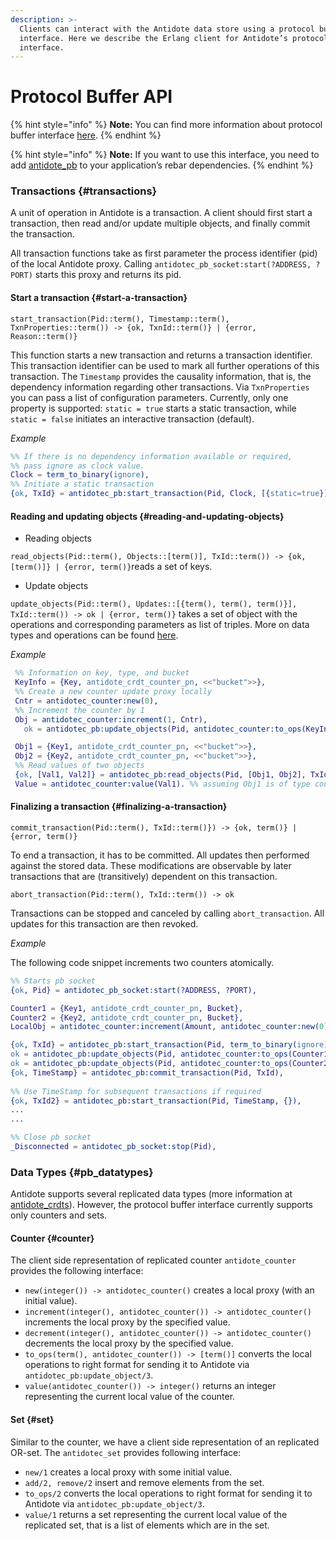 ```yaml
---
description: >-
  Clients can interact with the Antidote data store using a protocol buffer
  interface. Here we describe the Erlang client for Antidote’s protocol buffer
  interface.
---
```


# Protocol Buffer API

{% hint style="info" %}
**Note:** You can find more information about protocol buffer interface [here](https://developers.google.com/protocol-buffers/).
{% endhint %}

{% hint style="info" %}
**Note:** If you want to use this interface, you need to add [antidote\_pb](https://github.com/SyncFree/antidote_pb) to your application’s rebar dependencies.
{% endhint %}

### Transactions {#transactions}

A unit of operation in Antidote is a transaction. A client should first start a transaction, then read and/or update multiple objects, and finally commit the transaction.

All transaction functions take as first parameter the process identifier \(pid\) of the local Antidote proxy. Calling `antidotec_pb_socket:start(?ADDRESS, ?PORT)` starts this proxy and returns its pid.

#### Start a transaction {#start-a-transaction}

`start_transaction(Pid::term(), Timestamp::term(), TxnProperties::term()) -> {ok, TxnId::term()} | {error, Reason::term()}`

This function starts a new transaction and returns a transaction identifier. This transaction identifier can be used to mark all further operations of this transaction. The `Timestamp` provides the causality information, that is, the dependency information regarding other transactions. Via `TxnProperties` you can pass a list of configuration parameters. Currently, only one property is supported: `static = true` starts a static transaction, while `static = false` initiates an interactive transaction \(default\).

_Example_

```erlang
%% If there is no dependency information available or required, 
%% pass ignore as clock value.
Clock = term_to_binary(ignore),
%% Initiate a static transaction
{ok, TxId} = antidotec_pb:start_transaction(Pid, Clock, [{static=true}]). 
```

#### Reading and updating objects {#reading-and-updating-objects}

* Reading objects

`read_objects(Pid::term(), Objects::[term()], TxId::term()) -> {ok, [term()]} | {error, term()}`reads a set of keys.

* Update objects

`update_objects(Pid::term(), Updates::[{term(), term(), term()}], TxId::term()) -> ok | {error, term()}` takes a set of object with the operations and corresponding parameters as list of triples. More on data types and operations can be found [here](https://antidotedb.gitbook.io/documentation/api/protocol-buffer-api#pb_datatypes).

_Example_

```erlang
 %% Information on key, type, and bucket
 KeyInfo = {Key, antidote_crdt_counter_pn, <<"bucket">>},
 %% Create a new counter update proxy locally
 Cntr = antidotec_counter:new(0),
 %% Increment the counter by 1
 Obj = antidotec_counter:increment(1, Cntr),
   ok = antidotec_pb:update_objects(Pid, antidotec_counter:to_ops(KeyInfor, Obj), TxId).

 Obj1 = {Key1, antidote_crdt_counter_pn, <<"bucket">>},
 Obj2 = {Key2, antidote_crdt_counter_pn, <<"bucket">>},
 %% Read values of two objects
 {ok, [Val1, Val2]} = antidotec_pb:read_objects(Pid, [Obj1, Obj2], TxId),
 Value = antidotec_counter:value(Val1). %% assuming Obj1 is of type counter
```

#### Finalizing a transaction {#finalizing-a-transaction}

`commit_transaction(Pid::term(), TxId::term()}) -> {ok, term()} | {error, term()}`

To end a transaction, it has to be committed. All updates then performed against the stored data. These modifications are observable by later transactions that are \(transitively\) dependent on this transaction.

`abort_transaction(Pid::term(), TxId::term()) -> ok`

 Transactions can be stopped and canceled by calling `abort_transaction`. All updates for this transaction are then revoked.

_Example_

 The following code snippet increments two counters atomically.

```erlang
%% Starts pb socket
{ok, Pid} = antidotec_pb_socket:start(?ADDRESS, ?PORT),

Counter1 = {Key1, antidote_crdt_counter_pn, Bucket},
Counter2 = {Key2, antidote_crdt_counter_pn, Bucket},
LocalObj = antidotec_counter:increment(Amount, antidotec_counter:new(0)),

{ok, TxId} = antidotec_pb:start_transaction(Pid, term_to_binary(ignore), {}),
ok = antidotec_pb:update_objects(Pid, antidotec_counter:to_ops(Counter1, LocalObj),TxId),
ok = antidotec_pb:update_objects(Pid, antidotec_counter:to_ops(Counter2, LocalObj),TxId),
{ok, TimeStamp} = antidotec_pb:commit_transaction(Pid, TxId),
    
%% Use TimeStamp for subsequent transactions if required
{ok, TxId2} = antidotec_pb:start_transaction(Pid, TimeStamp, {}),
...
...

%% Close pb socket
_Disconnected = antidotec_pb_socket:stop(Pid),
```

### Data Types {#pb_datatypes}

 Antidote supports several replicated data types \(more information at [antidote\_crdts](https://github.com/SyncFree/antidote_crdt)\). However, the protocol buffer interface currently supports only counters and sets.

#### Counter {#counter}

The client side representation of replicated counter `antidote_counter` provides the following interface:

* `new(integer()) -> antidotec_counter()` creates a local proxy \(with an initial value\).
* `increment(integer(), antidotec_counter()) -> antidotec_counter()` increments the local proxy by the specified value.
* `decrement(integer(), antidotec_counter()) -> antidotec_counter()` decrements the local proxy by the specified value.
* `to_ops(term(), antidotec_counter()) -> [term()]` converts the local operations to right format for sending it to Antidote via `antidotec_pb:update_object/3`.
* `value(antidotec_counter()) -> integer()` returns an integer representing the current local value of the counter.

#### Set {#set}

Similar to the counter, we have a client side representation of an replicated OR-set. The `antidotec_set` provides following interface:

* `new/1` creates a local proxy with some initial value.
* `add/2, remove/2` insert and remove elements from the set.
* `to_ops/2` converts the local operations to right format for sending it to Antidote via `antidotec_pb:update_object/3`.
* `value/1` returns a set representing the current local value of the replicated set, that is a list of elements which are in the set.

